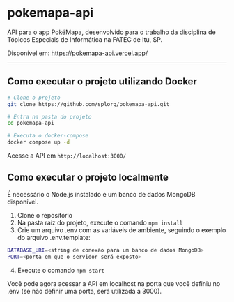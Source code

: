 # pokemapa-api

API para o app PokéMapa, desenvolvido para o trabalho da disciplina de Tópicos Especiais de Informática na FATEC de Itu, SP.

Disponível em: https://pokemapa-api.vercel.app/

<hr />

## Como executar o projeto utilizando Docker

```bash
# Clone o projeto
git clone https://github.com/splorg/pokemapa-api.git

# Entra na pasta do projeto
cd pokemapa-api

# Executa o docker-compose
docker compose up -d
```
Acesse a API em `http://localhost:3000/`

## Como executar o projeto localmente
É necessário o Node.js instalado e um banco de dados MongoDB disponível.

1. Clone o repositório
2. Na pasta raíz do projeto, execute o comando ```npm install```
3. Crie um arquivo .env com as variáveis de ambiente, seguindo o exemplo do arquivo .env.template:
```bash
DATABASE_URI=<string de conexão para um banco de dados MongoDB>
PORT=<porta em que o servidor será exposto>
```
4. Execute o comando `npm start`

Você pode agora acessar a API em localhost na porta que você definiu no .env (se não definir uma porta, será utilizada a 3000).

